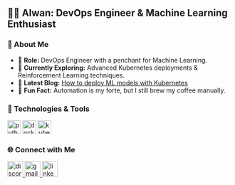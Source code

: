 <h2 align="left">👨‍💻 Alwan: DevOps Engineer & Machine Learning Enthusiast</h2>

### 🚀 About Me
- 🔭 **Role:** DevOps Engineer with a penchant for Machine Learning.
- 🌱 **Currently Exploring:** Advanced Kubernetes deployments & Reinforcement Learning techniques.
- 📖 **Latest Blog:** [How to deploy ML models with Kubernetes](#YourBlogLinkHere)
- 💬 **Fun Fact:** Automation is my forte, but I still brew my coffee manually.

### 🔧 Technologies & Tools
<p align="left">
  <img src="https://cdn.jsdelivr.net/gh/devicons/devicon/icons/python/python-original.svg" height="30" alt="python logo"  />
  <img src="https://cdn.jsdelivr.net/gh/devicons/devicon/icons/docker/docker-original.svg" height="30" alt="docker logo"  />
  <img src="https://cdn.jsdelivr.net/gh/devicons/devicon/icons/kubernetes/kubernetes-plain-wordmark.svg" height="30" alt="kubernetes logo"  />
  <!-- Add more icons here -->
</p>

### 🌐 Connect with Me
<p align="left">
  <a href="derp#3344" target="_blank">
    <img src="https://img.shields.io/static/v1?message=Discord&logo=discord&label=&color=7289DA&logoColor=white&labelColor=&style=for-the-badge" height="35" alt="discord logo"  />
  </a>
  <a href="mailto:muhalwan12@gmail.com" target="_blank">
    <img src="https://img.shields.io/static/v1?message=Gmail&logo=gmail&label=&color=D14836&logoColor=white&labelColor=&style=for-the-badge" height="35" alt="gmail logo"  />
  </a>
  <a href="https://www.linkedin.com/in/muhalwan/" target="_blank">
    <img src="https://img.shields.io/static/v1?message=LinkedIn&logo=linkedin&label=&color=0077B5&logoColor=white&labelColor=&style=for-the-badge" height="35" alt="linkedin logo"  />
  </a>
</p>
